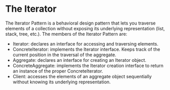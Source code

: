 # The Iterator
The Iterator Pattern is a behavioral design pattern that lets you traverse elements of a collection without exposing its underlying representation (list, stack, tree, etc.).
The members of the Iterator Pattern are:
- Iterator: declares an interface for accessing and traversing elements.
- ConcreteIterator: implements the Iterator interface. Keeps track of the current position in the traversal of the aggregate.
- Aggregate: declares an interface for creating an Iterator object.
- ConcreteAggregate: implements the Iterator creation interface to return an instance of the proper ConcreteIterator.
- Client: accesses the elements of an aggregate object sequentially without knowing its underlying representation.
